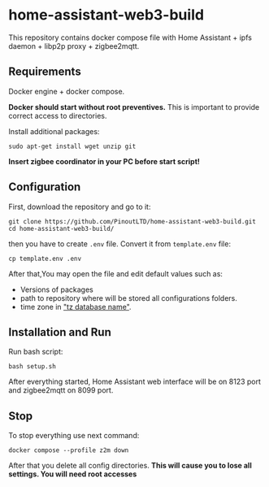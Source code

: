 # home-assistant-web3-build

This repository contains docker compose file with Home Assistant + ipfs daemon + libp2p proxy + zigbee2mqtt.

## Requirements 

Docker engine + docker compose.

**Docker should start without root preventives.** This is important to provide correct access to directories.

Install additional packages:
```commandline
sudo apt-get install wget unzip git
```

**Insert zigbee coordinator in your PC before start script!** 

## Configuration

First, download the repository and go to it:
```commandline
git clone https://github.com/PinoutLTD/home-assistant-web3-build.git
cd home-assistant-web3-build/
```

then you have to create `.env` file. Convert it from `template.env` file:
```commandline
cp template.env .env
```
After that,You may open the file and edit default values such as: 
- Versions of packages
- path to repository where will be stored all configurations folders.
- time zone in ["tz database name"](https://en.wikipedia.org/wiki/List_of_tz_database_time_zones).



## Installation and Run

Run bash script:
```commandline
bash setup.sh
```

After everything started, Home Assistant web interface will be on 8123 port and zigbee2mqtt on 8099 port.

## Stop

To stop everything use next command:
```commandline
docker compose --profile z2m down
```

After that you delete all config directories. **This will cause you to lose all settings. You will need root accesses**
